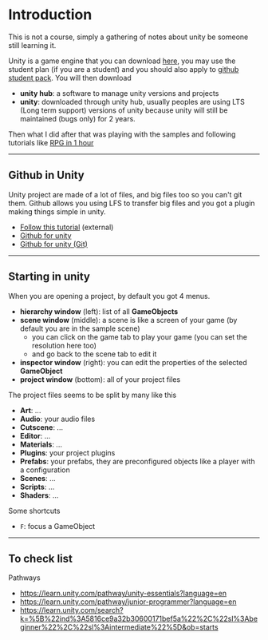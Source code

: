 # Introduction

This is not a course, simply a gathering of
notes about unity be someone still learning it.

Unity is a game engine that you can download
[here](https://store.unity.com/fr#plans-individual),
you may use the student plan (if you are a student)
and you should also apply to
[github student pack](https://education.github.com/pack).
You will then download

* **unity hub**: a software to manage unity versions
and projects
* **unity**: downloaded through unity hub, usually peoples
are using LTS (Long term support) versions of unity
  because unity will still be maintained (bugs only)
  for 2 years.
  
Then what I did after that was playing with the samples
and following tutorials like 
[RPG in 1 hour](https://learn.unity.com/project/creator-kit-rpg?uv=2020.3)

<hr class="sr">

## Github in Unity

Unity project are made of a lot of files, and big files
too so you can't git them. Github allows you using LFS
to transfer big files and you got a plugin making things
simple in unity.

* [Follow this tutorial](https://medium.com/@j0hnm4r5/git-with-unity-92ca7854ea3d) (external)
* [Github for unity](https://unity.github.com/)
* [Github for unity (Git)](https://github.com/github-for-unity/Unity/blob/master/docs/using/quick-guide.md)

<hr class="sl">

## Starting in unity

When you are opening a project, by default you got
4 menus.

* **hierarchy window** (left): list of all **GameObjects**
* **scene window** (middle): a scene is like a screen of your
game (by default you are in the sample scene)
  * you can click on the game tab to play your game
    (you can set the resolution here too)
  * and go back to the scene tab to edit it
* **inspector window** (right): you can edit the properties
of the selected **GameObject**
* **project window** (bottom): all of your project files

The project files seems to be split by many like this

* **Art**: ...
* **Audio**: your audio files
* **Cutscene**: ...
* **Editor**: ...
* **Materials**: ...
* **Plugins**: your project plugins
* **Prefabs**: your prefabs, they are preconfigured objects
  like a player with a configuration
* **Scenes**: ...
* **Scripts**: ...
* **Shaders**: ...

Some shortcuts

* ``F``: focus a GameObject

<hr class="sl">

## To check list

Pathways

* <https://learn.unity.com/pathway/unity-essentials?language=en>
* <https://learn.unity.com/pathway/junior-programmer?language=en>
* <https://learn.unity.com/search?k=%5B%22ind%3A5816ce9a32b30600171bef5a%22%2C%22sl%3Abeginner%22%2C%22sl%3Aintermediate%22%5D&ob=starts>